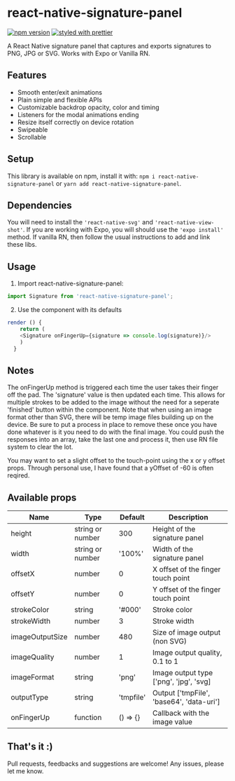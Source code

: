 # react-native-signature-panel

[![npm version](https://badge.fury.io/js/react-native-signature-panel.svg)](https://badge.fury.io/js/react-native-signature-panel)
[![styled with prettier](https://img.shields.io/badge/styled_with-prettier-ff69b4.svg)](https://github.com/prettier/prettier)

A React Native signature panel that captures and exports signatures to PNG, JPG or SVG. Works with Expo or Vanilla RN.

## Features

- Smooth enter/exit animations
- Plain simple and flexible APIs
- Customizable backdrop opacity, color and timing
- Listeners for the modal animations ending
- Resize itself correctly on device rotation
- Swipeable
- Scrollable

## Setup

This library is available on npm, install it with: `npm i react-native-signature-panel` or `yarn add react-native-signature-panel`.

## Dependencies

You will need to install the `'react-native-svg'` and `'react-native-view-shot'`. If you are working with Expo, you will should use the `'expo install'` method. If vanilla RN, then follow the usual instructions to add and link these libs. 

## Usage

1.  Import react-native-signature-panel:

```javascript
import Signature from 'react-native-signature-panel';
```

2.  Use the component with its defaults

```javascript
render () {
    return (
	<Signature onFingerUp={signature => console.log(signature)}/>
    )
  }
```

## Notes

The onFingerUp method is triggered each time the user takes their finger off the pad. The 'signature' value is then updated each time. This allows for multiple strokes to be added to the image without the need for a seperate 'finished' button within the component. Note that when using an image format other than SVG, there will be temp image files building up on the device. Be sure to put a process in place to remove these once you have done whatever is it you need to do with the final image. You could push the responses into an array, take the last one and process it, then use RN file system to clear the lot. 

You may want to set a slight offset to the touch-point using the x or y offset props. Through personal use, I have found that a yOffset of -60 is often reqired. 

## Available props

| Name                           | Type             | Default                 | Description                                                                                                                                |
| ------------------------------ | ---------------- | ----------------------- | ------------------------------------------------------------------------------------------------------------------------------------------ |
| height                         | string or number | 300                     | Height of the signature panel                                                                                                                       |
| width                          | string or number | '100%'                  | Width of the signature panel                                                                                                |
| offsetX                        | number           | 0                       | X offset of the finger touch point                                                                                                                      |
| offsetY                        | number           | 0                       | Y offset of the finger touch point                                                                                                                 |
| strokeColor                    | string           | '#000'                  | Stroke color                                                                                          |
| strokeWidth                    | number           | 3                       | Stroke width                                                                                                                  |
| imageOutputSize                | number           | 480                     | Size of image output (non SVG)                                                                                                                    |
| imageQuality                   | number           | 1                       | Image output quality, 0.1 to 1                                                                                           |
| imageFormat                    | string           | 'png'                   | Image output type ['png', 'jpg', 'svg]                                                                                                                    |
| outputType                     | string           | 'tmpfile'               | Output ['tmpFile', 'base64', 'data-uri']                                                                                                                 |
| onFingerUp                     | function         | () => {}                | Callback with the image value                                                                                        |

## That's it :)

Pull requests, feedbacks and suggestions are welcome! Any issues, please let me know. 

